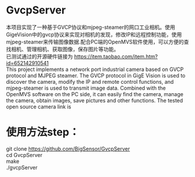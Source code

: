 # GvcpServer
本项目实现了一种基于GVCP协议和mjpeg-steamer的网口工业相机。使用GigeVision中的gvcp协议来实现对相机的发现，修改IP和远程控制功能，使用mjpeg-steamer来传输图像数据.配合PC端的OpenMVS软件使用，可以方便的查找相机、管理相机、获取图像，保存图片等功能。  
已测试通过的开源硬件链接为 https://item.taobao.com/item.htm?id=652142910541  
This project implements a network port industrial camera based on GVCP protocol and MJPEG steamer. The GVCP protocol in GigE Vision is used to discover the camera, modify the IP and remote control functions, and mjpeg-steamer is used to transmit image data. Combined with the OpenMVS software on the PC side, it can easily find the camera, manage the camera, obtain images, save pictures and other functions. The tested open source camera link is
# 使用方法step：
git clone https://github.com/BigSensor/GvcpServer  
cd GvcpServer  
make  
./gvcpServer  
